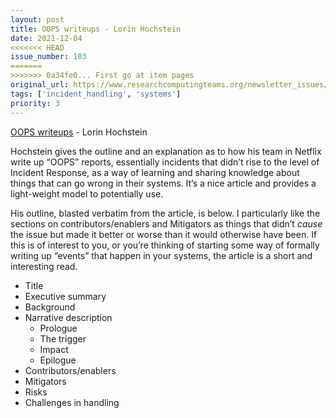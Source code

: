 ```yaml
---
layout: post
title: OOPS writeups - Lorin Hochstein
date: 2021-12-04
<<<<<<< HEAD
issue_number: 103
=======
>>>>>>> 0a34fe0... First go at item pages
original_url: https://www.researchcomputingteams.org/newsletter_issues/0103
tags: ['incident_handling', 'systems']
priority: 3
---
```


<!-- markdownlint-disable MD033 -->
<!-- markdownlint-disable MD041 -->
<!-- markdownlint-disable MD049 -->

[OOPS writeups](https://surfingcomplexity.blog/2021/11/21/oops-writeups/) - Lorin Hochstein

Hochstein gives the outline and an explanation as to how his team in Netflix write up “OOPS” reports, essentially incidents that didn’t rise to the level of Incident Response, as a way of learning and sharing knowledge about things that can go wrong in their systems.  It’s a nice article and provides a light-weight model to potentially use.

His outline, blasted verbatim from the article, is below.  I particularly like the sections on contributors/enablers and Mitigators as things that didn’t *cause* the issue but made it better or worse than it would otherwise have been.   If this is of interest to you, or you’re thinking of starting some way of formally writing up “events” that happen in your systems, the article is a short and interesting read.

- Title
- Executive summary
- Background
- Narrative description
  - Prologue
  - The trigger
  - Impact
  - Epilogue
- Contributors/enablers
- Mitigators
- Risks
- Challenges in handling
